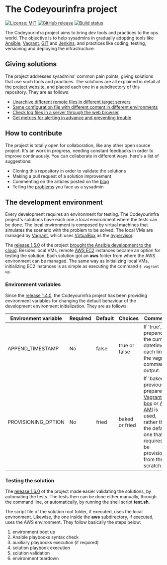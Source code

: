 # The Codeyourinfra project

[![License: MIT](https://img.shields.io/badge/License-MIT-yellow.svg)](https://opensource.org/licenses/MIT) [![GitHub release](https://img.shields.io/github/release/codeyourinfra/codeyourinfra.svg)]() [![Build status](https://travis-ci.org/codeyourinfra/codeyourinfra.svg?branch=master)](https://travis-ci.org/codeyourinfra/codeyourinfra)

The Codeyourinfra project aims to bring dev tools and practices to the ops world. The objective is to help sysadmins in gradually adopting tools like [Ansible](https://www.ansible.com), [Vagrant](https://www.vagrantup.com), [GIT](https://git-scm.com) and [Jenkins](https://jenkins.io), and practices like coding, testing, versioning and deploying the infrastructure.

## Giving solutions

The project addresses sysadmins' common pain points, giving solutions that use such tools and practices. The solutions are all explained in detail at the [project website](http://codeyourinfra.today), and placed each one in a subdirectory of this repository. They are as follows:

* [Unarchive different remote files in different target servers](hhttps://github.com/codeyourinfra/unarchive_from_url_param)
* [Same configuration file with different content in different environments](https://github.com/codeyourinfra/codeyourinfra/tree/master/same_cfgfile_diff_content)
* [Check log files in a server through the web browser](https://github.com/codeyourinfra/codeyourinfra/tree/master/check_server_log_files)
* [Get metrics for alerting in advance and preventing trouble](https://github.com/codeyourinfra/codeyourinfra/tree/master/get_metrics_for_alerting)

## How to contribute

The project is totally open for collaboration, like any other open source project. It's an work in progress, needing constant feedbacks in order to improve continuously. You can collaborate in different ways, here's a list of suggestions:

* Cloning this repository in order to validate the solutions
* Making a pull request of a solution improvement
* Commenting on the articles posted on the [blog](http://codeyourinfra.today/blog)
* Telling the [problems](http://codeyourinfra.today/your-problem) you face as a sysadmin

## The development environment

Every development requires an environment for testing. The Codeyourinfra project's solutions have each one a local environment where the tests can be done. The local environment is composed by virtual machines that simulates the scenario with the problem to be solved. The local VMs are managed by [Vagrant](https://www.vagrantup.com), which uses [VirtualBox](https://www.virtualbox.org/) as the [hypervisor](https://en.wikipedia.org/wiki/Hypervisor).

The [release 1.5.0](https://github.com/codeyourinfra/codeyourinfra/releases/tag/1.5.0) of the project [brought the Ansible development to the cloud](http://codeyourinfra.today/bringing-the-ansible-development-to-the-cloud). Besides local VMs, remote [AWS EC2](https://aws.amazon.com/ec2) instances became an option for testing the solution. Each solution got an **aws** folder from where the AWS environment can be managed. The same way as initializing local VMs, initializing EC2 instances is as simple as executing the command `$ vagrant up`.

### Environment variables

Since the [release 1.4.0](https://github.com/codeyourinfra/codeyourinfra/releases/tag/1.4.0), the Codeyourinfra project has been providing environment variables for changing the default behaviour of the development environment initialization. They are as follows:

Environment variable | Required | Default | Choices | Comments
-------------------- | -------- | ------- | ------- | --------
APPEND_TIMESTAMP | No | false | true or false | If 'true', prepend the current datetime in each line of the vagrant command output.
PROVISIONING_OPTION | No | fried | baked or fried | If 'baked', a previously prepared [Vagrant box](https://www.vagrantup.com/docs/boxes.html) or [AWS AMI](https://docs.aws.amazon.com/AWSEC2/latest/UserGuide/AMIs.html) is used, rather than the default one that requires to be provisioned from the scratch.

### Testing the solution

The [release 1.6.0](https://github.com/codeyourinfra/codeyourinfra/releases/tag/1.6.0) of the project made easier validating the solutions, by automating the tests. The tests then can be done either manually, through the command line, or automatically, by running the shell script **test.sh**.

The script file of the solution root folder, if executed, uses the local environment. Likewise, the one inside the **aws** subdirectory, if executed, uses the AWS environment. They follow basically the steps below:

1. environment boot up
2. Ansible playbooks syntax check
3. auxiliary playbooks execution (if required)
4. solution playbook execution
5. solution validation
6. environment teardown
